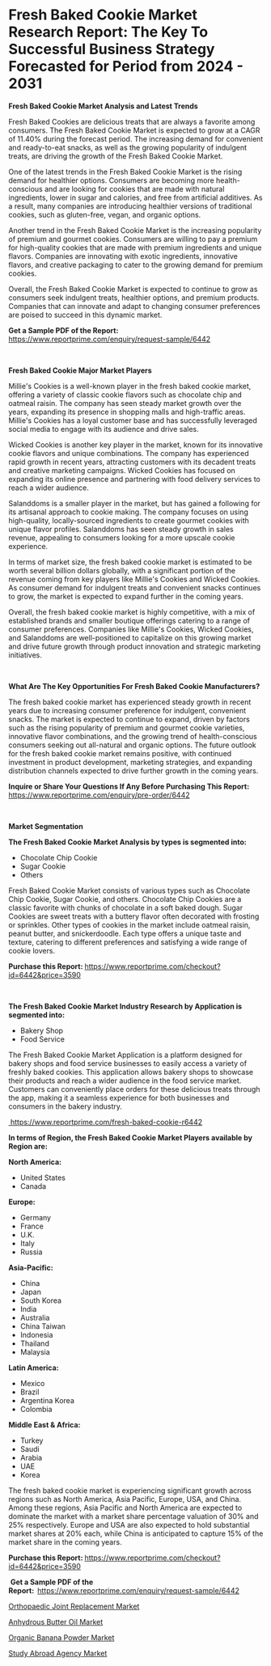 <p><h1>Fresh Baked Cookie Market Research Report: The Key To Successful Business Strategy Forecasted for Period from 2024 - 2031</h1></p><p><strong>Fresh Baked Cookie Market Analysis and Latest Trends</strong></p>
<p><p>Fresh Baked Cookies are delicious treats that are always a favorite among consumers. The Fresh Baked Cookie Market is expected to grow at a CAGR of 11.40% during the forecast period. The increasing demand for convenient and ready-to-eat snacks, as well as the growing popularity of indulgent treats, are driving the growth of the Fresh Baked Cookie Market.</p><p>One of the latest trends in the Fresh Baked Cookie Market is the rising demand for healthier options. Consumers are becoming more health-conscious and are looking for cookies that are made with natural ingredients, lower in sugar and calories, and free from artificial additives. As a result, many companies are introducing healthier versions of traditional cookies, such as gluten-free, vegan, and organic options.</p><p>Another trend in the Fresh Baked Cookie Market is the increasing popularity of premium and gourmet cookies. Consumers are willing to pay a premium for high-quality cookies that are made with premium ingredients and unique flavors. Companies are innovating with exotic ingredients, innovative flavors, and creative packaging to cater to the growing demand for premium cookies.</p><p>Overall, the Fresh Baked Cookie Market is expected to continue to grow as consumers seek indulgent treats, healthier options, and premium products. Companies that can innovate and adapt to changing consumer preferences are poised to succeed in this dynamic market.</p></p>
<p><strong>Get a Sample PDF of the Report:&nbsp;</strong> <a href="https://www.reportprime.com/enquiry/request-sample/6442">https://www.reportprime.com/enquiry/request-sample/6442</a></p>
<p>&nbsp;</p>
<p><strong>Fresh Baked Cookie Major Market Players</strong></p>
<p><p>Millie's Cookies is a well-known player in the fresh baked cookie market, offering a variety of classic cookie flavors such as chocolate chip and oatmeal raisin. The company has seen steady market growth over the years, expanding its presence in shopping malls and high-traffic areas. Millie's Cookies has a loyal customer base and has successfully leveraged social media to engage with its audience and drive sales.</p><p>Wicked Cookies is another key player in the market, known for its innovative cookie flavors and unique combinations. The company has experienced rapid growth in recent years, attracting customers with its decadent treats and creative marketing campaigns. Wicked Cookies has focused on expanding its online presence and partnering with food delivery services to reach a wider audience.</p><p>Salanddoms is a smaller player in the market, but has gained a following for its artisanal approach to cookie making. The company focuses on using high-quality, locally-sourced ingredients to create gourmet cookies with unique flavor profiles. Salanddoms has seen steady growth in sales revenue, appealing to consumers looking for a more upscale cookie experience.</p><p>In terms of market size, the fresh baked cookie market is estimated to be worth several billion dollars globally, with a significant portion of the revenue coming from key players like Millie's Cookies and Wicked Cookies. As consumer demand for indulgent treats and convenient snacks continues to grow, the market is expected to expand further in the coming years.</p><p>Overall, the fresh baked cookie market is highly competitive, with a mix of established brands and smaller boutique offerings catering to a range of consumer preferences. Companies like Millie's Cookies, Wicked Cookies, and Salanddoms are well-positioned to capitalize on this growing market and drive future growth through product innovation and strategic marketing initiatives.</p></p>
<p>&nbsp;</p>
<p><strong>What Are The Key Opportunities For Fresh Baked Cookie Manufacturers?</strong></p>
<p><p>The fresh baked cookie market has experienced steady growth in recent years due to increasing consumer preference for indulgent, convenient snacks. The market is expected to continue to expand, driven by factors such as the rising popularity of premium and gourmet cookie varieties, innovative flavor combinations, and the growing trend of health-conscious consumers seeking out all-natural and organic options. The future outlook for the fresh baked cookie market remains positive, with continued investment in product development, marketing strategies, and expanding distribution channels expected to drive further growth in the coming years.</p></p>
<p><strong>Inquire or Share Your Questions If Any Before Purchasing This Report:</strong> <a href="https://www.reportprime.com/enquiry/pre-order/6442">https://www.reportprime.com/enquiry/pre-order/6442</a></p>
<p>&nbsp;</p>
<p><strong>Market Segmentation</strong></p>
<p><strong>The Fresh Baked Cookie Market Analysis by types is segmented into:</strong></p>
<p><ul><li>Chocolate Chip Cookie</li><li>Sugar Cookie</li><li>Others</li></ul></p>
<p><p>Fresh Baked Cookie Market consists of various types such as Chocolate Chip Cookie, Sugar Cookie, and others. Chocolate Chip Cookies are a classic favorite with chunks of chocolate in a soft baked dough. Sugar Cookies are sweet treats with a buttery flavor often decorated with frosting or sprinkles. Other types of cookies in the market include oatmeal raisin, peanut butter, and snickerdoodle. Each type offers a unique taste and texture, catering to different preferences and satisfying a wide range of cookie lovers.</p></p>
<p><strong>Purchase this Report:&nbsp;</strong><a href="https://www.reportprime.com/checkout?id=6442&price=3590">https://www.reportprime.com/checkout?id=6442&price=3590</a></p>
<p>&nbsp;</p>
<p><strong>The Fresh Baked Cookie Market Industry Research by Application is segmented into:</strong></p>
<p><ul><li>Bakery Shop</li><li>Food Service</li></ul></p>
<p><p>The Fresh Baked Cookie Market Application is a platform designed for bakery shops and food service businesses to easily access a variety of freshly baked cookies. This application allows bakery shops to showcase their products and reach a wider audience in the food service market. Customers can conveniently place orders for these delicious treats through the app, making it a seamless experience for both businesses and consumers in the bakery industry.</p></p>
<p><a href="https://www.reportprime.com/fresh-baked-cookie-r6442">&nbsp;https://www.reportprime.com/fresh-baked-cookie-r6442</a></p>
<p><strong>In terms of Region, the Fresh Baked Cookie Market Players available by Region are:</strong></p>
<p>
    <p> <strong> North America: </strong>
        <ul>
            <li>United States</li>
            <li>Canada</li>
        </ul>
        </p> 
    <p> <strong> Europe: </strong>
        <ul>
            <li>Germany</li>
            <li>France</li>
            <li>U.K.</li>
            <li>Italy</li>
            <li>Russia</li>
        </ul>
        </p> 
    <p> <strong> Asia-Pacific: </strong>
        <ul>
            <li>China</li>
            <li>Japan</li>
            <li>South Korea</li>
            <li>India</li>
            <li>Australia</li>
            <li>China Taiwan</li>
            <li>Indonesia</li>
            <li>Thailand</li>
            <li>Malaysia</li>
        </ul>
        </p> 
    <p> <strong> Latin America: </strong>
        <ul>
            <li>Mexico</li>
            <li>Brazil</li>
            <li>Argentina Korea</li>
            <li>Colombia</li>
        </ul>
        </p> 
    <p> <strong> Middle East & Africa: </strong>
        <ul>
            <li>Turkey</li>
            <li>Saudi</li>
            <li>Arabia</li>
            <li>UAE</li>
            <li>Korea</li>
        </ul>
    </p>
    </p>
<p><p>The fresh baked cookie market is experiencing significant growth across regions such as North America, Asia Pacific, Europe, USA, and China. Among these regions, Asia Pacific and North America are expected to dominate the market with a market share percentage valuation of 30% and 25% respectively. Europe and USA are also expected to hold substantial market shares at 20% each, while China is anticipated to capture 15% of the market share in the coming years.</p></p>
<p><strong>Purchase this Report: </strong><a href="https://www.reportprime.com/checkout?id=6442&price=3590">https://www.reportprime.com/checkout?id=6442&price=3590</a></p>
<p>&nbsp;<strong>Get a Sample PDF of the Report:&nbsp;&nbsp;</strong><a href="https://www.reportprime.com/enquiry/request-sample/6442">https://www.reportprime.com/enquiry/request-sample/6442</a></p>
<p><strong></strong></p>
<p><p><a href="https://issuu.com/reportprime-2/docs/orthopaedic-joint-replacement-market-size-2030.ppt">Orthopaedic Joint Replacement Market</a></p><p><a href="https://github.com/dmmanir420/Market-Research-Report-List-1/blob/main/anhydrous-butter-oil-market.md">Anhydrous Butter Oil Market</a></p><p><a href="https://github.com/susanjprice2023/Market-Research-Report-List-2/blob/main/organic-banana-powder-market.md">Organic Banana Powder Market</a></p><p><a href="https://issuu.com/reportprime-2/docs/study-abroad-agency-market-size-2030.pptx">Study Abroad Agency Market</a></p></p>